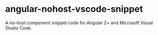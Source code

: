# angular-nohost-vscode-snippet
A no-host component snippet code for Angular 2+ and Microsoft Visual Studio Code.
